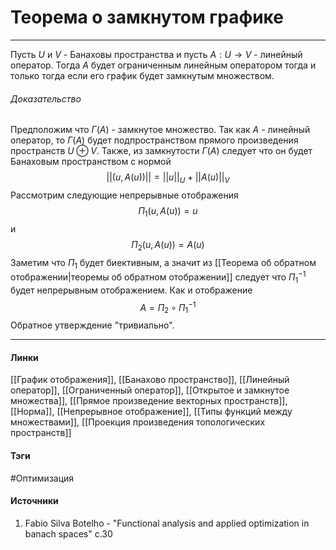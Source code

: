 # Теорема о замкнутом графике
***
Пусть $U$ и $V$ - Банаховы пространства и пусть $A:U\to V$ - линейный оператор. Тогда $A$ будет ограниченным линейным оператором тогда и только тогда если его график будет замкнутым множеством.
###### Доказательство
Предположим что $\Gamma(A)$ - замкнутое множество. Так как $A$ - линейный оператор, то $\Gamma(A)$ будет подпространством прямого произведения пространств $U\oplus V$. Также, из замкнутости $\Gamma(A)$ следует что он будет Банаховым пространством с нормой
$$
||(u,A(u))||=||u||_{U}+||A(u)||_{V}
$$
Рассмотрим следующие непрерывные отображения
$$
\Pi_{1}(u,A(u))=u
$$
и
$$
\Pi_{2}(u,A(u))=A(u)
$$
Заметим что $\Pi_{1}$ будет биективным, а значит из [[Теорема об обратном отображении|теоремы об обратном отображении]] следует что $\Pi_{1}^{-1}$ будет непрерывным отображением. Как и отображение
$$
A=\Pi_{2}\circ\Pi_{1}^{-1}
$$
Обратное утверждение "тривиально".
***
#### Линки
 [[График отображения]],
 [[Банахово пространство]],
 [[Линейный оператор]],
 [[Ограниченный оператор]],
 [[Открытое и замкнутое множества]],
 [[Прямое произведение векторных пространств]],
 [[Норма]],
 [[Непрерывное отображение]],
 [[Типы функций между множествами]],
 [[Проекция произведения топологических пространств]]
#### Тэги
 #Оптимизация 
#### Источники
1. Fabio Silva Botelho - "Functional analysis and applied optimization in banach spaces" c.30